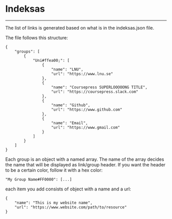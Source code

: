 # Indeksas
---
The list of links is generated based on what is in the indeksas.json file. 

The file follows this structure:
```
{
    "groups": [
        {
            "Uni#ffea00;": [
                {
                    "name": "LNU",
                    "url": "https://www.lnu.se"
                },
                {
                    "name": "Coursepress SUPERLOOOOONG TITLE",
                    "url": "https://coursepress.slack.com"
                },
                {
                    "name": "Github",
                    "url": "https://www.github.com"
                },
                {
                    "name": "Email",
                    "url": "https://www.gmail.com"
                }
            ]
        }
    ]
}
```

Each group is an object with a named array. The name of the array decides the name that will be displayed as link/group header. If you want the header to be a certain color, follow it with a hex color:

```
"My Group Name#FF0000": [...]
```

each item you add consists of object with a name and a url:

```
{
    "name": "This is my website name",
    "url": "https://www.website.com/path/to/resource"
}
```
